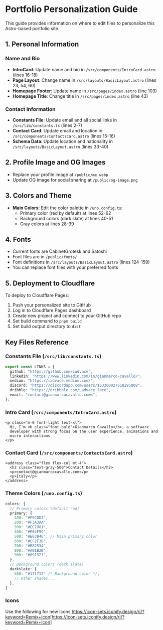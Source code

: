 # Portfolio Personalization Guide

This guide provides information on where to edit files to personalize this Astro-based portfolio site.

## 1. Personal Information

### Name and Bio
- **IntroCard**: Update name and bio in `/src/components/IntroCard.astro` (lines 16-18)
- **Page Layout**: Change name in `/src/layouts/BasicLayout.astro` (lines 23, 54, 60)
- **Homepage Footer**: Update name in `/src/pages/index.astro` (line 103)
- **Homepage Title**: Change title in `/src/pages/index.astro` (line 43)

### Contact Information
- **Constants File**: Update email and all social links in `/src/lib/constants.ts` (lines 2-7)
- **Contact Card**: Update email and location in `/src/components/ContactsCard.astro` (lines 15-16)
- **Schema Data**: Update location and nationality in `/src/layouts/BasicLayout.astro` (lines 33-40)

## 2. Profile Image and OG Images
- Replace your profile image at `/public/me.webp` 
- Update OG image for social sharing at `/public/og-image.png`

## 3. Colors and Theme
- **Main Colors**: Edit the color palette in `/uno.config.ts`:
  - Primary color (red by default) at lines 52-62
  - Background colors (dark slate) at lines 40-51
  - Gray colors at lines 28-39

## 4. Fonts
- Current fonts are CabinetGrotesk and Satoshi
- Font files are in `/public/fonts/`
- Font definitions in `/src/layouts/BasicLayout.astro` (lines 124-159)
- You can replace font files with your preferred fonts

## 5. Deployment to Cloudflare
To deploy to Cloudflare Pages:
1. Push your personalized site to GitHub
2. Log in to Cloudflare Pages dashboard
3. Create new project and connect to your GitHub repo
4. Set build command to `pnpm build`
5. Set build output directory to `dist`

## Key Files Reference

### Constants File (`/src/lib/constants.ts`)
```typescript
export const LINKS = {
  github: "https://github.com/Ladvace",
  linkedin: "https://www.linkedin.com/in/gianmarco-cavallo/",
  medium: "https://ladvace.medium.com/",
  discord: "https://discordapp.com/users/163300027618295808",
  dribble: "https://dribbble.com/Ladvace_Jace",
  email: "contact@gianmarcocavallo.com<",
};
```

### Intro Card (`/src/components/IntroCard.astro`)
```astro
<p class="m-0 font-light text-xl">
  Hi, I'm <b class="font-bold">Gianmarco Cavallo</b>, a software
  developer with strong focus on the user experience, animations and
  micro interactions
</p>
```

### Contact Card (`/src/components/ContactsCard.astro`)
```astro
<address class="flex flex-col mt-4">
  <h2 class="text-gray-500">Contact Details</h2>
  <p>contact@gianmarcocavallo.com</p>
  <p>Italy</p>
</address>
```

### Theme Colors (`/uno.config.ts`)
```typescript
colors: {
  // Primary colors (default red)
  primary: {
    100: "#F9CDD3",
    200: "#F3A3AA",
    300: "#EC7981",
    400: "#E64F59",
    500: "#E63946", // Main primary color
    600: "#CF2F3D",
    700: "#B82534",
    800: "#A01B2B",
    900: "#891321",
  },
  // Background colors (dark slate)
  darkslate: {
    500: "#171717" /* Background color */,
    // Other shades...
  },
}
```
### Icons
Use the following for new icons
https://icon-sets.iconify.design/ri/?keyword=Remix+Icon[https://icon-sets.iconify.design/ri/?keyword=Remix+Icon]
